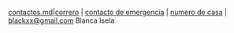 [contactos.md](./contactos.md)|[correro](./correo.md) | [contacto de emergencia](./contactodeemergencia.md) | [numero de casa](./numerodecasa.md) |
blackxx@gmail.com
Blanca Isela
